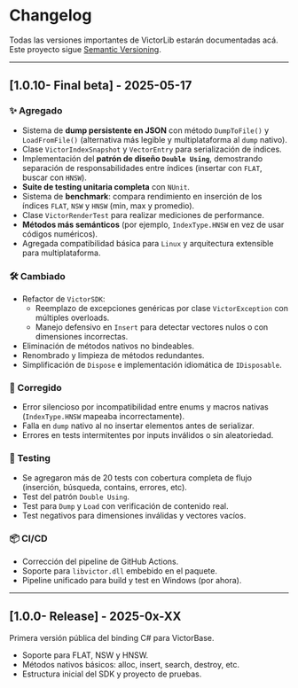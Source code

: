 # Changelog

Todas las versiones importantes de VictorLib estarán documentadas acá.  
Este proyecto sigue [Semantic Versioning](https://semver.org/lang/es/).

---

## [1.0.10- Final beta] - 2025-05-17

### ✨ Agregado

- Sistema de **dump persistente en JSON** con método `DumpToFile()` y `LoadFromFile()` (alternativa más legible y multiplataforma al `dump` nativo).
- Clase `VictorIndexSnapshot` y `VectorEntry` para serialización de índices.
- Implementación del **patrón de diseño `Double Using`**, demostrando separación de responsabilidades entre índices (insertar con `FLAT`, buscar con `HNSW`).
- **Suite de testing unitaria completa** con `NUnit`.
- Sistema de **benchmark**: compara rendimiento en inserción de los índices `FLAT`, `NSW` y `HNSW` (min, max y promedio).
- Clase `VictorRenderTest` para realizar mediciones de performance.
- **Métodos más semánticos** (por ejemplo, `IndexType.HNSW` en vez de usar códigos numéricos).
- Agregada compatibilidad básica para `Linux` y arquitectura extensible para multiplataforma.

### 🛠 Cambiado

- Refactor de `VictorSDK`:
  - Reemplazo de excepciones genéricas por clase `VictorException` con múltiples overloads.
  - Manejo defensivo en `Insert` para detectar vectores nulos o con dimensiones incorrectas.
- Eliminación de métodos nativos no bindeables.
- Renombrado y limpieza de métodos redundantes.
- Simplificación de `Dispose` e implementación idiomática de `IDisposable`.

### 🐛 Corregido

- Error silencioso por incompatibilidad entre enums y macros nativas (`IndexType.HNSW` mapeaba incorrectamente).
- Falla en `dump` nativo al no insertar elementos antes de serializar.
- Errores en tests intermitentes por inputs inválidos o sin aleatoriedad.

### 🧪 Testing

- Se agregaron más de 20 tests con cobertura completa de flujo (inserción, búsqueda, contains, errores, etc).
- Test del patrón `Double Using`.
- Test para `Dump` y `Load` con verificación de contenido real.
- Test negativos para dimensiones inválidas y vectores vacíos.

### 📦 CI/CD

- Corrección del pipeline de GitHub Actions.
- Soporte para `libvictor.dll` embebido en el paquete.
- Pipeline unificado para build y test en Windows (por ahora).

---

## [1.0.0- Release] - 2025-0x-XX

Primera versión pública del binding C# para VictorBase.

- Soporte para FLAT, NSW y HNSW.
- Métodos nativos básicos: alloc, insert, search, destroy, etc.
- Estructura inicial del SDK y proyecto de pruebas.

